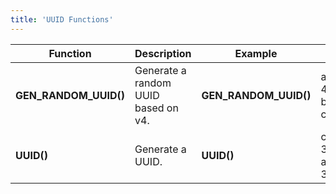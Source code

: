 ```yaml
---
title: 'UUID Functions'
---
```


| Function                             | Description                                                     | Example                | Result                               |
|--------------------------------------|-----------------------------------------------------------------|------------------------|--------------------------------------|
| **GEN_RANDOM_UUID()**                  | Generate a random UUID based on v4.                             | **GEN_RANDOM_UUID()**  | ab1bce12-4508-4d11-bd96-c42e9e7eefdd |
| **UUID()**                           | Generate a UUID.                                                | **UUID()**             | c72fe96b-3662-4f49-a63b-345b17ceebd6 |
